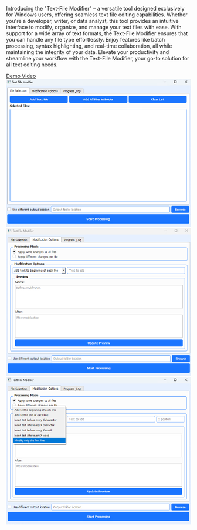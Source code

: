 Introducing the "Text-File Modifier" – a versatile tool designed exclusively for Windows users, offering seamless text file editing capabilities. Whether you're a developer, writer, or data analyst, this tool provides an intuitive interface to modify, organize, and manage your text files with ease. With support for a wide array of text formats, the Text-File Modifier ensures that you can handle any file type effortlessly. Enjoy features like batch processing, syntax highlighting, and real-time collaboration, all while maintaining the integrity of your data. Elevate your productivity and streamline your workflow with the Text-File Modifier, your go-to solution for all text editing needs.


[Demo Video](https://youtu.be/39qg-DjzM6c?si=01_c7UwHhzhWTIKg)
![Screenshot Preview 1](text-file-modifier-1.png)
![Screenshot Preview 2](text-file-modifier-2.png)
![Screenshot Preview 3](text-file-modifier-3.png)

